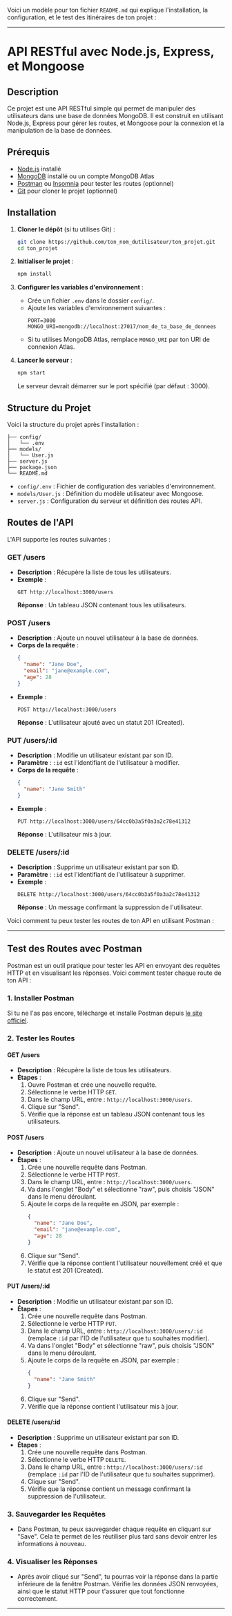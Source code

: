 Voici un modèle pour ton fichier `README.md` qui explique l'installation, la configuration, et le test des itinéraires de ton projet :

---

# API RESTful avec Node.js, Express, et Mongoose

## Description
Ce projet est une API RESTful simple qui permet de manipuler des utilisateurs dans une base de données MongoDB. Il est construit en utilisant Node.js, Express pour gérer les routes, et Mongoose pour la connexion et la manipulation de la base de données.

## Prérequis

- [Node.js](https://nodejs.org/) installé
- [MongoDB](https://www.mongodb.com/) installé ou un compte MongoDB Atlas
- [Postman](https://www.postman.com/downloads/) ou [Insomnia](https://insomnia.rest/download) pour tester les routes (optionnel)
- [Git](https://git-scm.com/) pour cloner le projet (optionnel)

## Installation

1. **Cloner le dépôt** (si tu utilises Git) :
    ```bash
    git clone https://github.com/ton_nom_dutilisateur/ton_projet.git
    cd ton_projet
    ```

2. **Initialiser le projet** :
    ```bash
    npm install
    ```

3. **Configurer les variables d'environnement** :
    - Crée un fichier `.env` dans le dossier `config/`.
    - Ajoute les variables d'environnement suivantes :
      ```env
      PORT=3000
      MONGO_URI=mongodb://localhost:27017/nom_de_ta_base_de_donnees
      ```
    - Si tu utilises MongoDB Atlas, remplace `MONGO_URI` par ton URI de connexion Atlas.

4. **Lancer le serveur** :
    ```bash
    npm start
    ```
    Le serveur devrait démarrer sur le port spécifié (par défaut : 3000).

## Structure du Projet

Voici la structure du projet après l'installation :
```
├── config/
│   └── .env
├── models/
│   └── User.js
├── server.js
├── package.json
└── README.md
```

- `config/.env` : Fichier de configuration des variables d'environnement.
- `models/User.js` : Définition du modèle utilisateur avec Mongoose.
- `server.js` : Configuration du serveur et définition des routes API.

## Routes de l'API

L'API supporte les routes suivantes :

### GET /users
- **Description** : Récupère la liste de tous les utilisateurs.
- **Exemple** :
    ```
    GET http://localhost:3000/users
    ```
    **Réponse** : Un tableau JSON contenant tous les utilisateurs.

### POST /users
- **Description** : Ajoute un nouvel utilisateur à la base de données.
- **Corps de la requête** :
    ```json
    {
      "name": "Jane Doe",
      "email": "jane@example.com",
      "age": 28
    }
    ```
- **Exemple** :
    ```
    POST http://localhost:3000/users
    ```
    **Réponse** : L'utilisateur ajouté avec un statut 201 (Created).

### PUT /users/:id
- **Description** : Modifie un utilisateur existant par son ID.
- **Paramètre** : `:id` est l'identifiant de l'utilisateur à modifier.
- **Corps de la requête** :
    ```json
    {
      "name": "Jane Smith"
    }
    ```
- **Exemple** :
    ```
    PUT http://localhost:3000/users/64cc0b3a5f0a3a2c78e41312
    ```
    **Réponse** : L'utilisateur mis à jour.

### DELETE /users/:id
- **Description** : Supprime un utilisateur existant par son ID.
- **Paramètre** : `:id` est l'identifiant de l'utilisateur à supprimer.
- **Exemple** :
    ```
    DELETE http://localhost:3000/users/64cc0b3a5f0a3a2c78e41312
    ```
    **Réponse** : Un message confirmant la suppression de l'utilisateur.

Voici comment tu peux tester les routes de ton API en utilisant Postman :

---

## Test des Routes avec Postman

Postman est un outil pratique pour tester les API en envoyant des requêtes HTTP et en visualisant les réponses. Voici comment tester chaque route de ton API :

### 1. **Installer Postman**

Si tu ne l'as pas encore, télécharge et installe Postman depuis [le site officiel](https://www.postman.com/downloads/).

### 2. **Tester les Routes**

#### **GET /users**

- **Description** : Récupère la liste de tous les utilisateurs.
- **Étapes** :
  1. Ouvre Postman et crée une nouvelle requête.
  2. Sélectionne le verbe HTTP `GET`.
  3. Dans le champ URL, entre : `http://localhost:3000/users`.
  4. Clique sur "Send".
  5. Vérifie que la réponse est un tableau JSON contenant tous les utilisateurs.

#### **POST /users**

- **Description** : Ajoute un nouvel utilisateur à la base de données.
- **Étapes** :
  1. Crée une nouvelle requête dans Postman.
  2. Sélectionne le verbe HTTP `POST`.
  3. Dans le champ URL, entre : `http://localhost:3000/users`.
  4. Va dans l'onglet "Body" et sélectionne "raw", puis choisis "JSON" dans le menu déroulant.
  5. Ajoute le corps de la requête en JSON, par exemple :
     ```json
     {
       "name": "Jane Doe",
       "email": "jane@example.com",
       "age": 28
     }
     ```
  6. Clique sur "Send".
  7. Vérifie que la réponse contient l'utilisateur nouvellement créé et que le statut est 201 (Created).

#### **PUT /users/:id**

- **Description** : Modifie un utilisateur existant par son ID.
- **Étapes** :
  1. Crée une nouvelle requête dans Postman.
  2. Sélectionne le verbe HTTP `PUT`.
  3. Dans le champ URL, entre : `http://localhost:3000/users/:id` (remplace `:id` par l'ID de l'utilisateur que tu souhaites modifier).
  4. Va dans l'onglet "Body" et sélectionne "raw", puis choisis "JSON" dans le menu déroulant.
  5. Ajoute le corps de la requête en JSON, par exemple :
     ```json
     {
       "name": "Jane Smith"
     }
     ```
  6. Clique sur "Send".
  7. Vérifie que la réponse contient l'utilisateur mis à jour.

#### **DELETE /users/:id**

- **Description** : Supprime un utilisateur existant par son ID.
- **Étapes** :
  1. Crée une nouvelle requête dans Postman.
  2. Sélectionne le verbe HTTP `DELETE`.
  3. Dans le champ URL, entre : `http://localhost:3000/users/:id` (remplace `:id` par l'ID de l'utilisateur que tu souhaites supprimer).
  4. Clique sur "Send".
  5. Vérifie que la réponse contient un message confirmant la suppression de l'utilisateur.

### 3. **Sauvegarder les Requêtes**

- Dans Postman, tu peux sauvegarder chaque requête en cliquant sur "Save". Cela te permet de les réutiliser plus tard sans devoir entrer les informations à nouveau.

### 4. **Visualiser les Réponses**

- Après avoir cliqué sur "Send", tu pourras voir la réponse dans la partie inférieure de la fenêtre Postman. Vérifie les données JSON renvoyées, ainsi que le statut HTTP pour t'assurer que tout fonctionne correctement.

---
